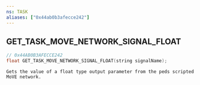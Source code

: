 ```yaml
---
ns: TASK
aliases: ["0x44ab0b3afecce242"]
---
```

## GET_TASK_MOVE_NETWORK_SIGNAL_FLOAT

```c
// 0x44AB0B3AFECCE242
float GET_TASK_MOVE_NETWORK_SIGNAL_FLOAT(string signalName);
```

```
Gets the value of a float type output parameter from the peds scripted MoVE network.
```
